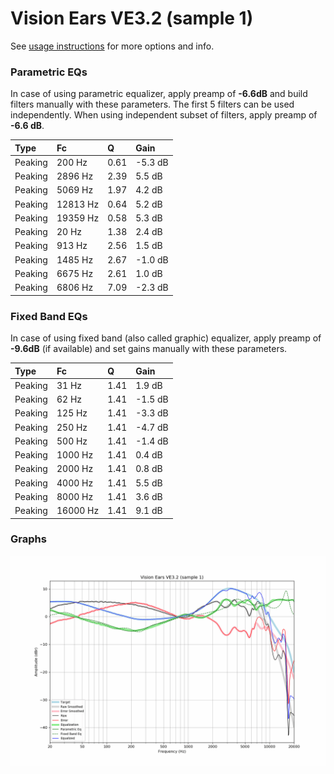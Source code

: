 # Vision Ears VE3.2 (sample 1)
See [usage instructions](https://github.com/jaakkopasanen/AutoEq#usage) for more options and info.

### Parametric EQs
In case of using parametric equalizer, apply preamp of **-6.6dB** and build filters manually
with these parameters. The first 5 filters can be used independently.
When using independent subset of filters, apply preamp of **-6.6 dB**.

| Type    | Fc       |    Q | Gain    |
|:--------|:---------|:-----|:--------|
| Peaking | 200 Hz   | 0.61 | -5.3 dB |
| Peaking | 2896 Hz  | 2.39 | 5.5 dB  |
| Peaking | 5069 Hz  | 1.97 | 4.2 dB  |
| Peaking | 12813 Hz | 0.64 | 5.2 dB  |
| Peaking | 19359 Hz | 0.58 | 5.3 dB  |
| Peaking | 20 Hz    | 1.38 | 2.4 dB  |
| Peaking | 913 Hz   | 2.56 | 1.5 dB  |
| Peaking | 1485 Hz  | 2.67 | -1.0 dB |
| Peaking | 6675 Hz  | 2.61 | 1.0 dB  |
| Peaking | 6806 Hz  | 7.09 | -2.3 dB |

### Fixed Band EQs
In case of using fixed band (also called graphic) equalizer, apply preamp of **-9.6dB**
(if available) and set gains manually with these parameters.

| Type    | Fc       |    Q | Gain    |
|:--------|:---------|:-----|:--------|
| Peaking | 31 Hz    | 1.41 | 1.9 dB  |
| Peaking | 62 Hz    | 1.41 | -1.5 dB |
| Peaking | 125 Hz   | 1.41 | -3.3 dB |
| Peaking | 250 Hz   | 1.41 | -4.7 dB |
| Peaking | 500 Hz   | 1.41 | -1.4 dB |
| Peaking | 1000 Hz  | 1.41 | 0.4 dB  |
| Peaking | 2000 Hz  | 1.41 | 0.8 dB  |
| Peaking | 4000 Hz  | 1.41 | 5.5 dB  |
| Peaking | 8000 Hz  | 1.41 | 3.6 dB  |
| Peaking | 16000 Hz | 1.41 | 9.1 dB  |

### Graphs
![](./Vision%20Ears%20VE3.2%20(sample%201).png)